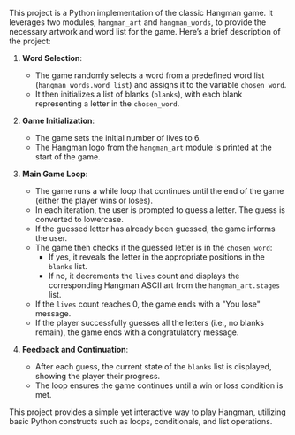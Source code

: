 This project is a Python implementation of the classic Hangman game. It leverages two modules, `hangman_art` and `hangman_words`, to provide the necessary artwork and word list for the game. Here’s a brief description of the project:

1. **Word Selection**:
   - The game randomly selects a word from a predefined word list (`hangman_words.word_list`) and assigns it to the variable `chosen_word`.
   - It then initializes a list of blanks (`blanks`), with each blank representing a letter in the `chosen_word`.

2. **Game Initialization**:
   - The game sets the initial number of lives to 6.
   - The Hangman logo from the `hangman_art` module is printed at the start of the game.

3. **Main Game Loop**:
   - The game runs a while loop that continues until the end of the game (either the player wins or loses).
   - In each iteration, the user is prompted to guess a letter. The guess is converted to lowercase.
   - If the guessed letter has already been guessed, the game informs the user.
   - The game then checks if the guessed letter is in the `chosen_word`:
     - If yes, it reveals the letter in the appropriate positions in the `blanks` list.
     - If no, it decrements the `lives` count and displays the corresponding Hangman ASCII art from the `hangman_art.stages` list.
   - If the `lives` count reaches 0, the game ends with a "You lose" message.
   - If the player successfully guesses all the letters (i.e., no blanks remain), the game ends with a congratulatory message.

4. **Feedback and Continuation**:
   - After each guess, the current state of the `blanks` list is displayed, showing the player their progress.
   - The loop ensures the game continues until a win or loss condition is met.

This project provides a simple yet interactive way to play Hangman, utilizing basic Python constructs such as loops, conditionals, and list operations.
